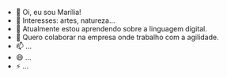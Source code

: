 - 👋 Oi, eu sou Marília!
- 👀 Interesses: artes, natureza...
- 🌱 Atualmente estou aprendendo sobre a linguagem digital.
- 💞️ Quero colaborar na empresa onde trabalho com a agilidade.
- 📫 ...
- 😄 ...
- ⚡ ...

<!---
mariliia/mariliia is a ✨ special ✨ repository because its `README.md` (this file) appears on your GitHub profile.
You can click the Preview link to take a look at your changes.
--->
